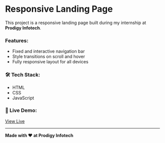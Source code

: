 #  Responsive Landing Page

This project is a responsive landing page built during my internship at **Prodigy Infotech**.

###  Features:
- Fixed and interactive navigation bar
- Style transitions on scroll and hover
- Fully responsive layout for all devices

### 🛠️ Tech Stack:
- HTML
- CSS
- JavaScript

### 🔗 Live Demo:
[View Live](https://tiwaridivya-chicthreads.netlify.app/)

---

**Made with ❤️ at Prodigy Infotech**
